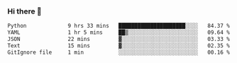 ### Hi there 👋

<!--START_SECTION:waka-->

```txt
Python             9 hrs 33 mins   █████████████████████░░░░   84.37 %
YAML               1 hr 5 mins     ██▒░░░░░░░░░░░░░░░░░░░░░░   09.64 %
JSON               22 mins         ▓░░░░░░░░░░░░░░░░░░░░░░░░   03.33 %
Text               15 mins         ▓░░░░░░░░░░░░░░░░░░░░░░░░   02.35 %
GitIgnore file     1 min           ░░░░░░░░░░░░░░░░░░░░░░░░░   00.16 %
```

<!--END_SECTION:waka-->

<!--
**Jonas-VanHaeken/Jonas-VanHaeken** is a ✨ _special_ ✨ repository because its `README.md` (this file) appears on your GitHub profile.

Here are some ideas to get you started:

- 🔭 I’m currently working on ...
- 🌱 I’m currently learning ...
- 👯 I’m looking to collaborate on ...
- 🤔 I’m looking for help with ...
- 💬 Ask me about ...
- 📫 How to reach me: ...
- 😄 Pronouns: ...
- ⚡ Fun fact: ...
-->
